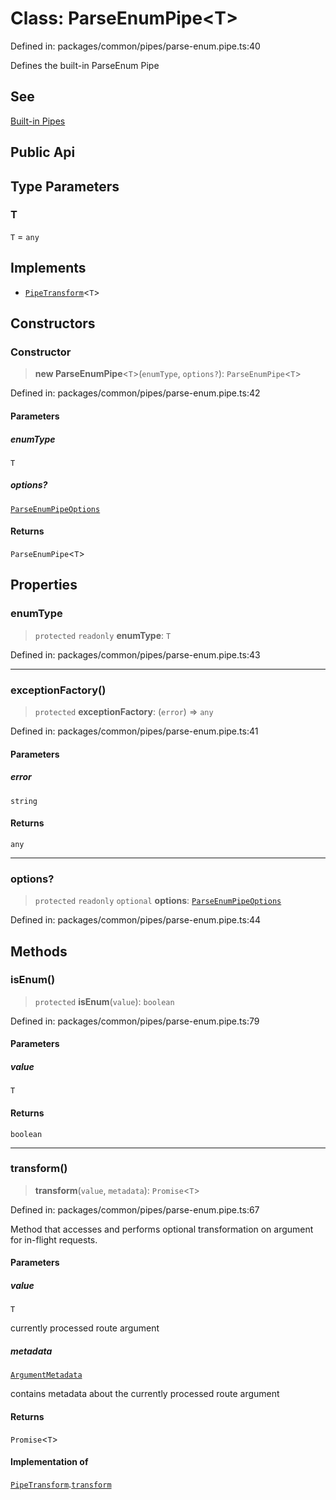 # Class: ParseEnumPipe\<T\>

Defined in: packages/common/pipes/parse-enum.pipe.ts:40

Defines the built-in ParseEnum Pipe

## See

[Built-in Pipes](https://docs.nestjs.com/pipes#built-in-pipes)

## Public Api

## Type Parameters

### T

`T` = `any`

## Implements

- [`PipeTransform`](../interfaces/PipeTransform.md)\<`T`\>

## Constructors

### Constructor

> **new ParseEnumPipe**\<`T`\>(`enumType`, `options?`): `ParseEnumPipe`\<`T`\>

Defined in: packages/common/pipes/parse-enum.pipe.ts:42

#### Parameters

##### enumType

`T`

##### options?

[`ParseEnumPipeOptions`](../interfaces/ParseEnumPipeOptions.md)

#### Returns

`ParseEnumPipe`\<`T`\>

## Properties

### enumType

> `protected` `readonly` **enumType**: `T`

Defined in: packages/common/pipes/parse-enum.pipe.ts:43

***

### exceptionFactory()

> `protected` **exceptionFactory**: (`error`) => `any`

Defined in: packages/common/pipes/parse-enum.pipe.ts:41

#### Parameters

##### error

`string`

#### Returns

`any`

***

### options?

> `protected` `readonly` `optional` **options**: [`ParseEnumPipeOptions`](../interfaces/ParseEnumPipeOptions.md)

Defined in: packages/common/pipes/parse-enum.pipe.ts:44

## Methods

### isEnum()

> `protected` **isEnum**(`value`): `boolean`

Defined in: packages/common/pipes/parse-enum.pipe.ts:79

#### Parameters

##### value

`T`

#### Returns

`boolean`

***

### transform()

> **transform**(`value`, `metadata`): `Promise`\<`T`\>

Defined in: packages/common/pipes/parse-enum.pipe.ts:67

Method that accesses and performs optional transformation on argument for
in-flight requests.

#### Parameters

##### value

`T`

currently processed route argument

##### metadata

[`ArgumentMetadata`](../interfaces/ArgumentMetadata.md)

contains metadata about the currently processed route argument

#### Returns

`Promise`\<`T`\>

#### Implementation of

[`PipeTransform`](../interfaces/PipeTransform.md).[`transform`](../interfaces/PipeTransform.md#transform)
